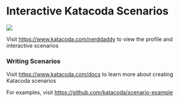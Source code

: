 # Interactive Katacoda Scenarios

[![](http://shields.katacoda.com/katacoda/nerddaddy/count.svg)](https://www.katacoda.com/nerddaddy "Get your profile on Katacoda.com")

Visit https://www.katacoda.com/nerddaddy to view the profile and interactive scenarios

### Writing Scenarios
Visit https://www.katacoda.com/docs to learn more about creating Katacoda scenarios

For examples, visit https://github.com/katacoda/scenario-example
